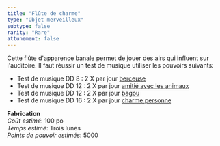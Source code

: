 ```yaml
---
title: "Flûte de charme"
type: "Objet merveilleux"
subtype: false
rarity: "Rare"
attunement: false
---
```

Cette flûte d'apparence banale permet de jouer des airs qui influent sur l'auditoire. Il faut réussir un test de musique utiliser les pouvoirs suivants:  
- Test de musique DD 8 : 2 X par jour [berceuse](/grimoire/berceuse)
- Test de musique DD 12 : 2 X par jour [amitié avec les animaux](/grimoire/amitie-avec-les-animaux)
- Test de musique DD 12 : 2 X par jour [bagou](/grimoire/bagou)
- Test de musique DD 16 : 2 X par jour [charme personne](/grimoire/charme-personne)  

**Fabrication**  
*Coût estimé*: 100 po    
*Temps estimé*: Trois lunes  
*Points de pouvoir estimés*: 5000      
